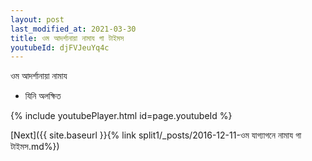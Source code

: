 ```yaml
---
layout: post
last_modified_at: 2021-03-30
title: ওম আদর্শানায়া নামায গা টাইমস
youtubeId: djFVJeuYq4c
---
```

 
 
 ওম আদর্শানায়া নামায  
 
 -  যিনি অলক্ষিত 
 
  
 
  
 
 
 
 
 
 


{% include youtubePlayer.html id=page.youtubeId %}
 
[Next]({{ site.baseurl }}{% link  split1/_posts/2016-12-11-ওম যাগ্যাগনে নামায গা টাইমস.md%})
 
